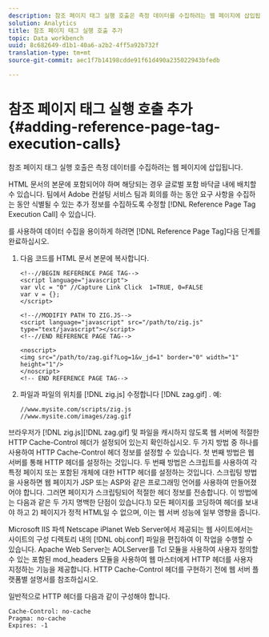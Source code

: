 ```yaml
---
description: 참조 페이지 태그 실행 호출은 측정 데이터를 수집하려는 웹 페이지에 삽입됩니다.
solution: Analytics
title: 참조 페이지 태그 실행 호출 추가
topic: Data workbench
uuid: 8c682649-d1b1-40a6-a2b2-4ff5a92b732f
translation-type: tm+mt
source-git-commit: aec1f7b14198cdde91f61d490a235022943bfedb

---
```



# 참조 페이지 태그 실행 호출 추가{#adding-reference-page-tag-execution-calls}

참조 페이지 태그 실행 호출은 측정 데이터를 수집하려는 웹 페이지에 삽입됩니다.

HTML 문서의 본문에 포함되어야 하며 해당되는 경우 글로벌 포함 바닥글 내에 배치할 수 있습니다. 팀에서 Adobe 컨설팅 서비스 팀과 회의를 하는 동안 요구 사항을 수집하는 동안 식별될 수 있는 추가 정보를 수집하도록 수정할 [!DNL Reference Page Tag Execution Call] 수 있습니다.

를 사용하여 데이터 수집을 용이하게 하려면 [!DNL Reference Page Tag]다음 단계를 완료하십시오.

1. 다음 코드를 HTML 문서 본문에 복사합니다.

   ```
   <!--//BEGIN REFERENCE PAGE TAG--> 
   <script language="javascript"> 
   var vlc = "0" //Capture Link Click  1=TRUE, 0=FALSE 
   var v = {}; 
   </script> 
   
   <!--//MODIFIY PATH TO ZIG.JS--> 
   <script language="javascript" src="/path/to/zig.js" type="text/javascript"></script> 
   <!--//END REFERENCE PAGE TAG--> 
   
   <noscript> 
   <img src="/path/to/zag.gif?Log=1&v_jd=1" border="0" width="1" height="1"/> 
   </noscript> 
   <!-- END REFERENCE PAGE TAG-->
   ```

1. 파일과 파일의 위치를 [!DNL zig.js] 수정합니다 [!DNL zag.gif] . 예:

   ```
   //www.mysite.com/scripts/zig.js 
   //www.mysite.com/images/zag.gif 
   ```

브라우저가 [!DNL zig.js][!DNL zag.gif] 및 파일을 캐시하지 않도록 웹 서버에 적절한 HTTP Cache-Control 헤더가 설정되어 있는지 확인하십시오. 두 가지 방법 중 하나를 사용하여 HTTP Cache-Control 헤더 정보를 설정할 수 있습니다. 첫 번째 방법은 웹 서버를 통해 HTTP 헤더를 설정하는 것입니다. 두 번째 방법은 스크립트를 사용하여 각 특정 페이지 또는 포함된 개체에 대한 HTTP 헤더를 설정하는 것입니다. 스크립팅 방법을 사용하면 웹 페이지가 JSP 또는 ASP와 같은 프로그래밍 언어를 사용하여 만들어졌어야 합니다. 그러면 페이지가 스크립팅되어 적절한 헤더 정보를 전송합니다. 이 방법에는 다음과 같은 두 가지 명백한 단점이 있습니다.1) 모든 페이지를 코딩하여 헤더를 보내야 하고 2) 페이지가 정적 HTML일 수 없으며, 이는 웹 서버 성능에 일부 영향을 줍니다.

Microsoft IIS 파섹 Netscape iPlanet Web Server에서 제공되는 웹 사이트에서는 사이트의 구성 디렉토리 내의 [!DNL obj.conf] 파일을 편집하여 이 작업을 수행할 수 있습니다. Apache Web Server는 AOLServer를 Tcl 모듈을 사용하여 사용자 정의할 수 있는 포함된 mod_headers 모듈을 사용하여 웹 마스터에게 HTTP 헤더를 사용자 지정하는 기능을 제공합니다. HTTP Cache-Control 헤더를 구현하기 전에 웹 서버 플랫폼별 설명서를 참조하십시오.

일반적으로 HTTP 헤더를 다음과 같이 구성해야 합니다.

```
Cache-Control: no-cache 
Pragma: no-cache 
Expires: -1
```

